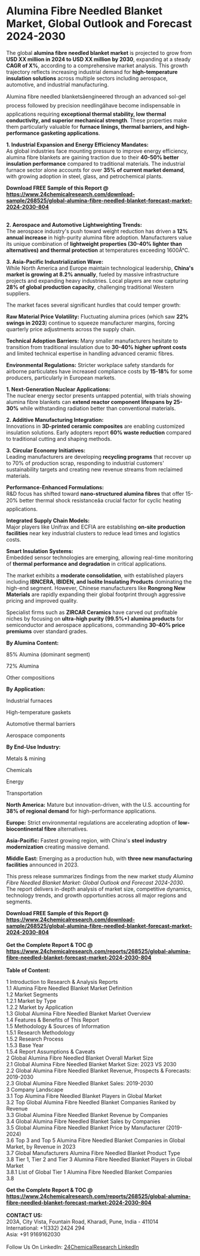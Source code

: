 <h1>Alumina Fibre Needled Blanket Market, Global Outlook and Forecast 2024-2030</h1><p>The global <strong>alumina fibre needled blanket market</strong> is projected to grow from <strong>USD XX million in 2024 to USD XX million by 2030</strong>, expanding at a steady <strong>CAGR of X%</strong>, according to a comprehensive market analysis. This growth trajectory reflects increasing industrial demand for <strong>high-temperature insulation solutions</strong> across multiple sectors including aerospace, automotive, and industrial manufacturing.</p><p>Alumina fibre needled blanketsâengineered through an advanced sol-gel process followed by precision needlingâhave become indispensable in applications requiring <strong>exceptional thermal stability, low thermal conductivity, and superior mechanical strength</strong>. These properties make them particularly valuable for <strong>furnace linings, thermal barriers, and high-performance gasketing applications</strong>.</p><p><strong>1. Industrial Expansion and Energy Efficiency Mandates:</strong><br>
As global industries face mounting pressure to improve energy efficiency, alumina fibre blankets are gaining traction due to their <strong>40-50% better insulation performance</strong> compared to traditional materials. The industrial furnace sector alone accounts for over <strong>35% of current market demand</strong>, with growing adoption in steel, glass, and petrochemical plants.</p><div><b>Download FREE Sample of this Report @ 
            <a href="https://www.24chemicalresearch.com/download-sample/268525/global-alumina-fibre-needled-blanket-forecast-market-2024-2030-804">
            https://www.24chemicalresearch.com/download-sample/268525/global-alumina-fibre-needled-blanket-forecast-market-2024-2030-804</a></b></div><br><p><strong>2. Aerospace and Automotive Lightweighting Trends:</strong><br>
The aerospace industry's push toward weight reduction has driven a <strong>12% annual increase</strong> in high-purity alumina fibre adoption. Manufacturers value its unique combination of <strong>lightweight properties (30-40% lighter than alternatives) and thermal protection</strong> at temperatures exceeding 1600Â°C.</p><p><strong>3. Asia-Pacific Industrialization Wave:</strong><br>
While North America and Europe maintain technological leadership, <strong>China's market is growing at 8.2% annually</strong>, fueled by massive infrastructure projects and expanding heavy industries. Local players are now capturing <strong>28% of global production capacity</strong>, challenging traditional Western suppliers.</p><p>The market faces several significant hurdles that could temper growth:</p><p><strong>Raw Material Price Volatility:</strong> Fluctuating alumina prices (which saw <strong>22% swings in 2023</strong>) continue to squeeze manufacturer margins, forcing quarterly price adjustments across the supply chain.</p><p><strong>Technical Adoption Barriers:</strong> Many smaller manufacturers hesitate to transition from traditional insulation due to <strong>30-40% higher upfront costs</strong> and limited technical expertise in handling advanced ceramic fibres.</p><p><strong>Environmental Regulations:</strong> Stricter workplace safety standards for airborne particulates have increased compliance costs by <strong>15-18%</strong> for some producers, particularly in European markets.</p><p><strong>1. Next-Generation Nuclear Applications:</strong><br>
The nuclear energy sector presents untapped potential, with trials showing alumina fibre blankets can <strong>extend reactor component lifespans by 25-30%</strong> while withstanding radiation better than conventional materials.</p><p><strong>2. Additive Manufacturing Integration:</strong><br>
Innovations in <strong>3D-printed ceramic composites</strong> are enabling customized insulation solutions. Early adopters report <strong>60% waste reduction</strong> compared to traditional cutting and shaping methods.</p><p><strong>3. Circular Economy Initiatives:</strong><br>
Leading manufacturers are developing <strong>recycling programs</strong> that recover up to 70% of production scrap, responding to industrial customers' sustainability targets and creating new revenue streams from reclaimed materials.</p><p><strong>Performance-Enhanced Formulations:</strong><br>
	R&amp;D focus has shifted toward <strong>nano-structured alumina fibres</strong> that offer 15-20% better thermal shock resistanceâa crucial factor for cyclic heating applications.</p><p><strong>Integrated Supply Chain Models:</strong><br>
	Major players like Unifrax and ECFIA are establishing <strong>on-site production facilities</strong> near key industrial clusters to reduce lead times and logistics costs.</p><p><strong>Smart Insulation Systems:</strong><br>
	Embedded sensor technologies are emerging, allowing real-time monitoring of <strong>thermal performance and degradation</strong> in critical applications.</p><p>The market exhibits a <strong>moderate consolidation</strong>, with established players including <strong>IBNCERA, IBIDEN, and Isolite Insulating Products</strong> dominating the high-end segment. However, Chinese manufacturers like <strong>Rongrong New Materials</strong> are rapidly expanding their global footprint through aggressive pricing and improved quality.</p><p>Specialist firms such as <strong>ZIRCAR Ceramics</strong> have carved out profitable niches by focusing on <strong>ultra-high purity (99.5%+) alumina products</strong> for semiconductor and aerospace applications, commanding <strong>30-40% price premiums</strong> over standard grades.</p><p><strong>By Alumina Content:</strong></p><p>85% Alumina (dominant segment)</p><p>72% Alumina</p><p>Other compositions</p><p><strong>By Application:</strong></p><p>Industrial furnaces</p><p>High-temperature gaskets</p><p>Automotive thermal barriers</p><p>Aerospace components</p><p><strong>By End-Use Industry:</strong></p><p>Metals &amp; mining</p><p>Chemicals</p><p>Energy</p><p>Transportation</p><p><strong>North America:</strong> Mature but innovation-driven, with the U.S. accounting for <strong>38% of regional demand</strong> for high-performance applications.</p><p><strong>Europe:</strong> Strict environmental regulations are accelerating adoption of <strong>low-biocontinental fibre</strong> alternatives.</p><p><strong>Asia-Pacific:</strong> Fastest growing region, with China's <strong>steel industry modernization</strong> creating massive demand.</p><p><strong>Middle East:</strong> Emerging as a production hub, with <strong>three new manufacturing facilities</strong> announced in 2023.</p><p>This press release summarizes findings from the new market study <em>Alumina Fibre Needled Blanket Market: Global Outlook and Forecast 2024-2030</em>. The report delivers in-depth analysis of market size, competitive dynamics, technology trends, and growth opportunities across all major regions and segments.</p><div><b>Download FREE Sample of this Report @ 
            <a href="https://www.24chemicalresearch.com/download-sample/268525/global-alumina-fibre-needled-blanket-forecast-market-2024-2030-804">
            https://www.24chemicalresearch.com/download-sample/268525/global-alumina-fibre-needled-blanket-forecast-market-2024-2030-804</a></b></div><br><div><b>Get the Complete Report & TOC @ 
            <a href="https://www.24chemicalresearch.com/reports/268525/global-alumina-fibre-needled-blanket-forecast-market-2024-2030-804">
            https://www.24chemicalresearch.com/reports/268525/global-alumina-fibre-needled-blanket-forecast-market-2024-2030-804</a></b></div><br>
            <b>Table of Content:</b><p>1 Introduction to Research & Analysis Reports<br />
    1.1 Alumina Fibre Needled Blanket Market Definition<br />
    1.2 Market Segments<br />
        1.2.1 Market by Type<br />
        1.2.2 Market by Application<br />
    1.3 Global Alumina Fibre Needled Blanket Market Overview<br />
    1.4 Features & Benefits of This Report<br />
    1.5 Methodology & Sources of Information<br />
        1.5.1 Research Methodology<br />
        1.5.2 Research Process<br />
        1.5.3 Base Year<br />
        1.5.4 Report Assumptions & Caveats<br />
2 Global Alumina Fibre Needled Blanket Overall Market Size<br />
    2.1 Global Alumina Fibre Needled Blanket Market Size: 2023 VS 2030<br />
    2.2 Global Alumina Fibre Needled Blanket Revenue, Prospects & Forecasts: 2019-2030<br />
    2.3 Global Alumina Fibre Needled Blanket Sales: 2019-2030<br />
3 Company Landscape<br />
    3.1 Top Alumina Fibre Needled Blanket Players in Global Market<br />
    3.2 Top Global Alumina Fibre Needled Blanket Companies Ranked by Revenue<br />
    3.3 Global Alumina Fibre Needled Blanket Revenue by Companies<br />
    3.4 Global Alumina Fibre Needled Blanket Sales by Companies<br />
    3.5 Global Alumina Fibre Needled Blanket Price by Manufacturer (2019-2024)<br />
    3.6 Top 3 and Top 5 Alumina Fibre Needled Blanket Companies in Global Market, by Revenue in 2023<br />
    3.7 Global Manufacturers Alumina Fibre Needled Blanket Product Type<br />
    3.8 Tier 1, Tier 2 and Tier 3 Alumina Fibre Needled Blanket Players in Global Market<br />
        3.8.1 List of Global Tier 1 Alumina Fibre Needled Blanket Companies<br />
        3.8</p><div><b>Get the Complete Report & TOC @ 
            <a href="https://www.24chemicalresearch.com/reports/268525/global-alumina-fibre-needled-blanket-forecast-market-2024-2030-804">
            https://www.24chemicalresearch.com/reports/268525/global-alumina-fibre-needled-blanket-forecast-market-2024-2030-804</a></b></div><br><b>CONTACT US:</b><br>
            203A, City Vista, Fountain Road, Kharadi, Pune, India - 411014<br>
            International: +1(332) 2424 294<br>
            Asia: +91 9169162030 <br><br>
            Follow Us On LinkedIn: <a href="https://www.linkedin.com/company/24chemicalresearch/">24ChemicalResearch LinkedIn</a>